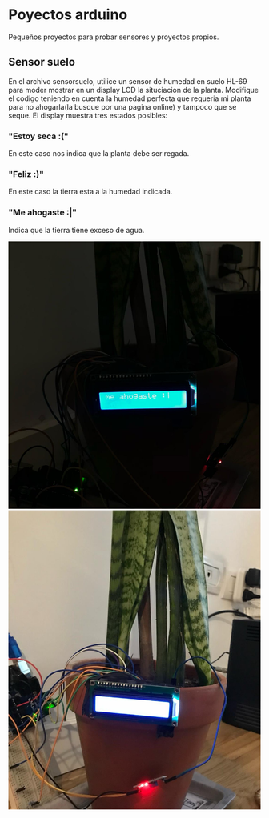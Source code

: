 # Poyectos arduino
Pequeños proyectos para probar sensores y proyectos propios.
## Sensor suelo
En el archivo sensorsuelo, utilice un sensor de humedad en suelo HL-69 para moder mostrar en un display LCD la situciacion de la planta. Modifique el codigo teniendo en cuenta la humedad perfecta que requeria mi planta para no ahogarla(la busque por una pagina online) y tampoco que se seque. El display muestra tres estados posibles:
### "Estoy seca :("
En este caso nos indica que la planta debe ser regada.
### "Feliz :)"
En este caso la tierra esta a la humedad indicada.
### "Me ahogaste :|"
Indica que la tierra tiene exceso de agua.

![Texto alternativo](sensor_riego_1.jpg)
![Texto alternativo](sensor_riego_2.jpg)
